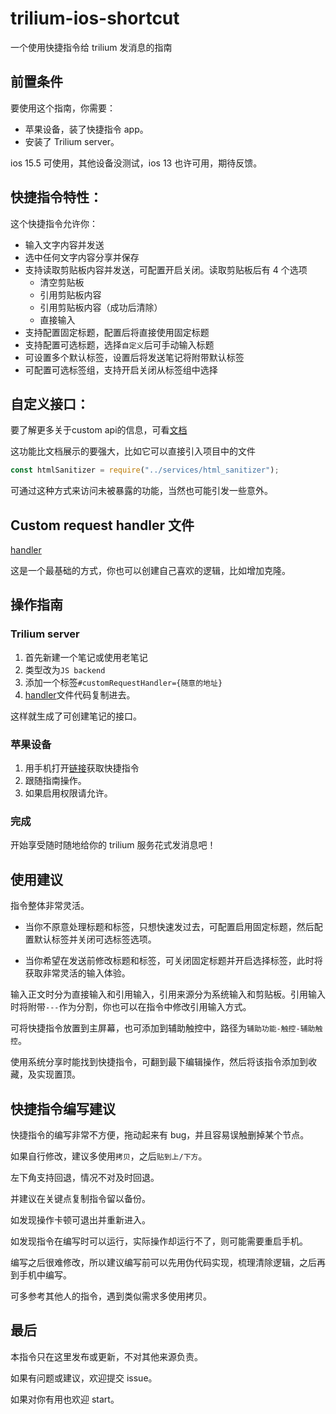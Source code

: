 # trilium-ios-shortcut

一个使用快捷指令给 trilium 发消息的指南

## 前置条件

要使用这个指南，你需要：

- 苹果设备，装了快捷指令 app。
- 安装了 Trilium server。

ios 15.5 可使用，其他设备没测试，ios 13 也许可用，期待反馈。

## 快捷指令特性：

这个快捷指令允许你：

- 输入文字内容并发送
- 选中任何文字内容分享并保存
- 支持读取剪贴板内容并发送，可配置开启关闭。读取剪贴板后有 4 个选项
  - 清空剪贴板
  - 引用剪贴板内容
  - 引用剪贴板内容（成功后清除）
  - 直接输入
- 支持配置固定标题，配置后将直接使用固定标题
- 支持配置可选标题，选择`自定义`后可手动输入标题
- 可设置多个默认标签，设置后将发送笔记将附带默认标签
- 可配置可选标签组，支持开启关闭从标签组中选择

## 自定义接口：

要了解更多关于custom api的信息，可看[文档](https://github.com/zadam/trilium/wiki/Custom-request-handler)

这功能比文档展示的要强大，比如它可以直接引入项目中的文件

```js
const htmlSanitizer = require("../services/html_sanitizer");
```

可通过这种方式来访问未被暴露的功能，当然也可能引发一些意外。

## Custom request handler 文件

[handler](./handler.js)

这是一个最基础的方式，你也可以创建自己喜欢的逻辑，比如增加克隆。

## 操作指南

### Trilium server

1. 首先新建一个笔记或使用老笔记
2. 类型改为`JS backend`
3. 添加一个标签`#customRequestHandler={随意的地址} `
4. [handler](./handler.js)文件代码复制进去。

这样就生成了可创建笔记的接口。

### 苹果设备

1. 用手机打开[链接]()获取快捷指令
2. 跟随指南操作。
3. 如果启用权限请允许。

### 完成

开始享受随时随地给你的 trilium 服务花式发消息吧！

## 使用建议

指令整体非常灵活。

- 当你不原意处理标题和标签，只想快速发过去，可配置启用固定标题，然后配置默认标签并关闭可选标签选项。

- 当你希望在发送前修改标题和标签，可关闭固定标题并开启选择标签，此时将获取非常灵活的输入体验。

输入正文时分为直接输入和引用输入，引用来源分为系统输入和剪贴板。引用输入时将附带`---`作为分割，你也可以在指令中修改引用输入方式。

可将快捷指令放置到主屏幕，也可添加到辅助触控中，路径为`辅助功能-触控-辅助触控`。

使用系统分享时能找到快捷指令，可翻到最下编辑操作，然后将该指令添加到收藏，及实现置顶。

## 快捷指令编写建议

快捷指令的编写非常不方便，拖动起来有 bug，并且容易误触删掉某个节点。

如果自行修改，建议多使用`拷贝`，之后`贴到上/下方`。

左下角支持回退，情况不对及时回退。

并建议在关键点复制指令留以备份。

如发现操作卡顿可退出并重新进入。

如发现指令在编写时可以运行，实际操作却运行不了，则可能需要重启手机。

编写之后很难修改，所以建议编写前可以先用伪代码实现，梳理清除逻辑，之后再到手机中编写。

可多参考其他人的指令，遇到类似需求多使用拷贝。

## 最后

本指令只在这里发布或更新，不对其他来源负责。

如果有问题或建议，欢迎提交 issue。

如果对你有用也欢迎 start。
